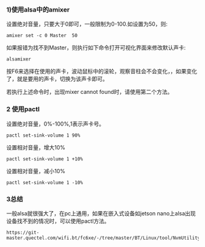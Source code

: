### 1)使用alsa中的amixer

设置绝对音量，只要大于0即可，一般限制为0-100.如设置为50，则:

```
amixer set -c 0 Master  50
```

如果报错为找不到Master，则执行如下命令打开可视化界面来修改默认声卡:

```
alsamixer
```

按F6来选择在使用的声卡，波动鼠标中的滚轮，观察音柱会不会变化，，如果变化了，就是要用的声卡，切换为该声卡即可。

若执行上述命令时，出现mixer cannot found时，请使用第二个方法。

### 2 使用pactl

设置绝对音量，0%-100%,1表示声卡号。

```
pactl set-sink-volume 1 90%
```

设置相对音量，增大10%

```
pactl set-sink-volume 1 +10%
```

设置相对音量，减小10%

```
pactl set-sink-volume 1 -10%
```

### 3总结

一般alsa就很强大了，在pc上通用，如果在嵌入式设备如jetson nano上alsa出现设备找不到的情况时，可以使用pactl方法。

```
https://git-master.quectel.com/wifi.bt/fc6xe/-/tree/master/BT/Linux/tool/NvmUtility
```

